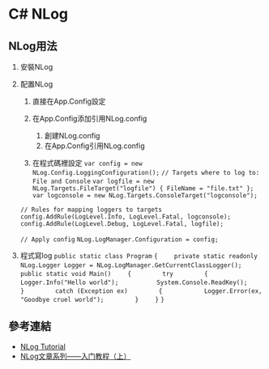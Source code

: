 C# NLog
==============

NLog用法
--------------

1. 安裝NLog
2. 配置NLog
    1. 直接在App.Config設定
        <?xml version="1.0" encoding="utf-8" ?>
        <configuration>
        <configSections>
        <section name="nlog" type="NLog.Config.ConfigSectionHandler, NLog"/>
        </configSections>
        <nlog xmlns="http://www.nlog-project.org/schemas/NLog.xsd" xmlns:xsi="http://www.w3.org/2001/XMLSchema-instance">
        <targets>
        <target name="console" xsi:type="Console" layout="${longdate}|${level}|${message}"/>
        <target name="logfile" xsi:type="File" fileName="nlog.file" layout="${longdate}|${level}|${message}"/>
        </targets>
        <rules>
        <logger name="*" minlevel="Debug" writeTo="console"/>
        <logger name="*" minlevel="Debug" writeTo="logfile"/>
        </rules>
        </nlog>
        <startup> 
        <supportedRuntime version="v4.0" sku=".NETFramework,Version=v4.5.2" />
        </startup>
        </configuration>
    2. 在App.Config添加引用NLog.config
        1. 創建NLog.config
            <?xml version="1.0" encoding="utf-8" ?>
            <nlog xmlns="http://www.nlog-project.org/schemas/NLog.xsd" xmlns:xsi="http://www.w3.org/2001/XMLSchema-instance">
            <targets>
            <target name="logfile" xsi:type="File" fileName="file.txt" />
            <target name="logconsole" xsi:type="Console" />
            </targets>
            <rules>
            <logger name="*" minlevel="Info" writeTo="logconsole" />
            <logger name="*" minlevel="Debug" writeTo="logfile" />
            </rules>
            </nlog>
        2. 在App.Config引用NLog.config
        <?xml version="1.0" encoding="utf-8" ?>
        <configuration>
        <configSections>
        <section name="nlog" type="NLog.Config.ConfigSectionHandler, NLog"/>
        </configSections>
        <nlog>
        <include file="NLog.config"/>
        </nlog>
        <startup> 
        <supportedRuntime version="v4.0" sku=".NETFramework,Version=v4.5.2" />
        </startup>
        </configuration>
    
    3. 在程式碼裡設定
    ` var config = new NLog.Config.LoggingConfiguration(); `
    ` // Targets where to log to: File and Console `
    ` var logfile = new NLog.Targets.FileTarget("logfile") { FileName = "file.txt" }; `
    ` var logconsole = new NLog.Targets.ConsoleTarget("logconsole"); `
            
    ` // Rules for mapping loggers to targets `
    ` config.AddRule(LogLevel.Info, LogLevel.Fatal, logconsole); `
    ` config.AddRule(LogLevel.Debug, LogLevel.Fatal, logfile);  `
            
    ` // Apply config `
    ` NLog.LogManager.Configuration = config; `
    
3. 程式寫log
    ` public static class Program `
    ` { `
    `     private static readonly NLog.Logger Logger = NLog.LogManager.GetCurrentClassLogger(); `
    ` `
    `     public static void Main() `
    `     { `
    `         try `
    `         { `
    `           Logger.Info("Hello world"); `
    `           System.Console.ReadKey(); `
    `         } `
    `         catch (Exception ex) `
    `         { `
    `           Logger.Error(ex, "Goodbye cruel world");`
    `         } `
    `     } `
    ` }  `

參考連結
-------

* [NLog Tutorial](https://github.com/NLog/NLog/wiki/Tutorial)
* [NLog文章系列——入门教程（上）](https://www.cnblogs.com/dflying/archive/2006/12/05/583071.html)
